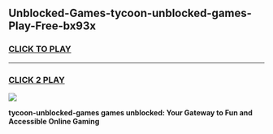 
## Unblocked-Games-tycoon-unblocked-games-Play-Free-bx93x
<h3>
<a href="https://premium76.site?title=tycoon-unblocked-games&ref=18A">CLICK TO PLAY</a></h3>
<hr>

<h3>
<a href="https://premium76.site?title=tycoon-unblocked-games&ref=18A">CLICK 2 PLAY</a>
  
</h3>

<a href="https://premium76.site?title=tycoon-unblocked-games&ref=18A"><img src="https://clearcache.store/games.png"></a>


**tycoon-unblocked-games games unblocked: Your Gateway to Fun and Accessible Online Gaming**
